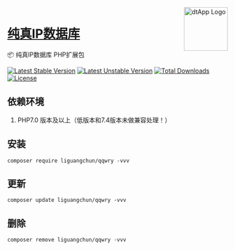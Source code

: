 <img align="right" width="100" src="https://aliyun.oss.dtapp.net/public/hao/images/ico.png" alt="dtApp Logo"/>

<h1 align="left"><a href="https://www.dtapp.net/">纯真IP数据库</a></h1>

📦 纯真IP数据库 PHP扩展包

[![Latest Stable Version](https://poser.pugx.org/liguangchun/qqwry/v/stable)](https://packagist.org/packages/liguangchun/qqwry) 
[![Latest Unstable Version](https://poser.pugx.org/liguangchun/qqwry/v/unstable)](https://packagist.org/packages/liguangchun/qqwry) 
[![Total Downloads](https://poser.pugx.org/liguangchun/qqwry/downloads)](https://packagist.org/packages/liguangchun/qqwry) 
[![License](https://poser.pugx.org/liguangchun/qqwry/license)](https://packagist.org/packages/liguangchun/qqwry)

## 依赖环境

1. PHP7.0 版本及以上（低版本和7.4版本未做兼容处理！）

## 安装

```text
composer require liguangchun/qqwry -vvv
```

## 更新

```text
composer update liguangchun/qqwry -vvv
```

## 删除

```text
composer remove liguangchun/qqwry -vvv
```
